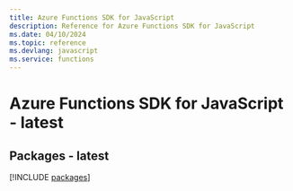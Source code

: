 ```yaml
---
title: Azure Functions SDK for JavaScript
description: Reference for Azure Functions SDK for JavaScript
ms.date: 04/10/2024
ms.topic: reference
ms.devlang: javascript
ms.service: functions
---
```

# Azure Functions SDK for JavaScript - latest
## Packages - latest
[!INCLUDE [packages](functions-index.md)]